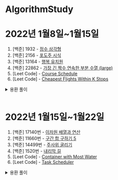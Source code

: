 # AlgorithmStudy

# 2022년 1월8일~1월15일

1. [백준] 1932 - [정수 삼각형](https://www.acmicpc.net/problem/1932)
2. [백준] 2156 - [포도주 시식](https://www.acmicpc.net/problem/2156)
3. [백준] 13164 - [행복 유치원](https://www.acmicpc.net/problem/13164)
4. [백준] 22862 - [가장 긴 짝수 연속한 부분 수열 (large)](https://www.acmicpc.net/problem/22862)
5. [Leet Code] - [Course Schedule](https://leetcode.com/problems/course-schedule/)
6. [Leet Code] - [Cheapest Flights Within K Stops](https://leetcode.com/problems/cheapest-flights-within-k-stops/)
<details>
  <summary>용환 풀이</summary>
  [1번](https://github.com/yongyongkr/Java_algorithm/blob/main/src/baekjoon/Main_1932.java)
  [2번](https://github.com/yongyongkr/Java_algorithm/blob/main/src/baekjoon/Main_2156.java)
  [3번](https://github.com/yongyongkr/Java_algorithm/blob/main/src/baekjoon/Main_13164.java)
  [4번](https://github.com/yongyongkr/Java_algorithm/blob/main/src/baekjoon/Main_22862.java)
</details>

<br>

# 2022년 1월15일~1월22일
1. [백준] 17140번 - [이차원 배열과 연산](https://www.acmicpc.net/problem/17140)
2. [백준] 11660번 - [구간 합 구하기 5](https://www.acmicpc.net/problem/11660)
3. [백준] 14499번 - [주사위 굴리기](https://www.acmicpc.net/problem/14499)
4. [백준] 1520번  - [내리막 길](https://www.acmicpc.net/problem/1520)
5. [Leet Code] - [Container with Most Water](https://leetcode.com/problems/container-with-most-water/)
6. [Leet Code] - [Task Scheduler](https://leetcode.com/problems/task-scheduler/)
<details>
  <summary>용환 풀이</summary>
  [1번]()
  [2번](https://github.com/yongyongkr/Java_algorithm/blob/main/src/baekjoon/Main_11660.java)
  [3번](https://github.com/yongyongkr/Java_algorithm/blob/main/src/baekjoon/Main_14499.java)
  [4번](https://github.com/yongyongkr/Java_algorithm/blob/main/src/baekjoon/Main_1520.java)
</details>
